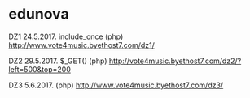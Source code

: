 # edunova

DZ1 24.5.2017.
include_once (php)
http://www.vote4music.byethost7.com/dz1/

DZ2 29.5.2017.
$_GET() (php)
http://vote4music.byethost7.com/dz2/?left=500&top=200

DZ3 5.6.2017.
(php)
http://www.vote4music.byethost7.com/dz3/
